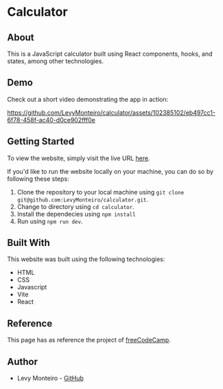# Calculator

## About

This is a JavaScript calculator built using React components, hooks, and states, among other technologies.

## Demo

Check out a short video demonstrating the app in action:

https://github.com/LevyMonteiro/calculator/assets/102385102/eb497cc1-6f78-458f-ac40-d0ce902fff0e

## Getting Started

To view the website, simply visit the live URL <a href="https://calculator-levymonteiro.vercel.app/" target="_blank">here</a>.

If you'd like to run the website locally on your machine, you can do so by following these steps:

<ol>
<li>Clone the repository to your local machine using <code>git clone git@github.com:LevyMonteiro/calculator.git</code>.</li>
<li>Change to directory using <code>cd calculator</code>.</li>
<li>Install the dependecies using <code>npm install</code></li>
<li>Run using <code>npm run dev</code>.</li>
</ol>

## Built With

This website was built using the following technologies:

<ul>
<li>HTML</li>
<li>CSS</li>
<li>Javascript</li>
<li>Vite</li>
<li>React</li>
</ul>

## Reference

This page has as reference the project of <a href="https://www.freecodecamp.org/learn" target="_blank">freeCodeCamp</a>.

## Author

<ul>
<li>Levy Monteiro - <a href="https://github.com/LevyMonteiro" target="_blank">GitHub</a></li>
</ul>

